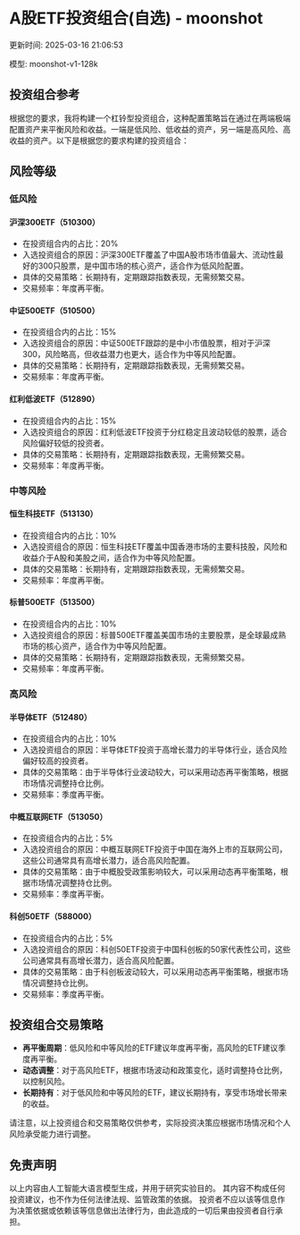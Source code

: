 # A股ETF投资组合(自选) - moonshot

更新时间: 2025-03-16 21:06:53

模型: moonshot-v1-128k

## 投资组合参考

根据您的要求，我将构建一个杠铃型投资组合，这种配置策略旨在通过在两端极端配置资产来平衡风险和收益。一端是低风险、低收益的资产，另一端是高风险、高收益的资产。以下是根据您的要求构建的投资组合：

## 风险等级

### 低风险

#### 沪深300ETF（510300）

- 在投资组合内的占比：20%
- 入选投资组合的原因：沪深300ETF覆盖了中国A股市场市值最大、流动性最好的300只股票，是中国市场的核心资产，适合作为低风险配置。
- 具体的交易策略：长期持有，定期跟踪指数表现，无需频繁交易。
- 交易频率：年度再平衡。

#### 中证500ETF（510500）

- 在投资组合内的占比：15%
- 入选投资组合的原因：中证500ETF跟踪的是中小市值股票，相对于沪深300，风险略高，但收益潜力也更大，适合作为中等风险配置。
- 具体的交易策略：长期持有，定期跟踪指数表现，无需频繁交易。
- 交易频率：年度再平衡。

#### 红利低波ETF（512890）

- 在投资组合内的占比：15%
- 入选投资组合的原因：红利低波ETF投资于分红稳定且波动较低的股票，适合风险偏好较低的投资者。
- 具体的交易策略：长期持有，定期跟踪指数表现，无需频繁交易。
- 交易频率：年度再平衡。

### 中等风险

#### 恒生科技ETF（513130）

- 在投资组合内的占比：10%
- 入选投资组合的原因：恒生科技ETF覆盖中国香港市场的主要科技股，风险和收益介于A股和美股之间，适合作为中等风险配置。
- 具体的交易策略：长期持有，定期跟踪指数表现，无需频繁交易。
- 交易频率：年度再平衡。

#### 标普500ETF（513500）

- 在投资组合内的占比：10%
- 入选投资组合的原因：标普500ETF覆盖美国市场的主要股票，是全球最成熟市场的核心资产，适合作为中等风险配置。
- 具体的交易策略：长期持有，定期跟踪指数表现，无需频繁交易。
- 交易频率：年度再平衡。

### 高风险

#### 半导体ETF（512480）

- 在投资组合内的占比：10%
- 入选投资组合的原因：半导体ETF投资于高增长潜力的半导体行业，适合风险偏好较高的投资者。
- 具体的交易策略：由于半导体行业波动较大，可以采用动态再平衡策略，根据市场情况调整持仓比例。
- 交易频率：季度再平衡。

#### 中概互联网ETF（513050）

- 在投资组合内的占比：5%
- 入选投资组合的原因：中概互联网ETF投资于中国在海外上市的互联网公司，这些公司通常具有高增长潜力，适合高风险配置。
- 具体的交易策略：由于中概股受政策影响较大，可以采用动态再平衡策略，根据市场情况调整持仓比例。
- 交易频率：季度再平衡。

#### 科创50ETF（588000）

- 在投资组合内的占比：5%
- 入选投资组合的原因：科创50ETF投资于中国科创板的50家代表性公司，这些公司通常具有高增长潜力，适合高风险配置。
- 具体的交易策略：由于科创板波动较大，可以采用动态再平衡策略，根据市场情况调整持仓比例。
- 交易频率：季度再平衡。

## 投资组合交易策略

- **再平衡周期**：低风险和中等风险的ETF建议年度再平衡，高风险的ETF建议季度再平衡。
- **动态调整**：对于高风险ETF，根据市场波动和政策变化，适时调整持仓比例，以控制风险。
- **长期持有**：对于低风险和中等风险的ETF，建议长期持有，享受市场增长带来的收益。

请注意，以上投资组合和交易策略仅供参考，实际投资决策应根据市场情况和个人风险承受能力进行调整。


## 免责声明

以上内容由人工智能大语言模型生成，并用于研究实验目的。
其内容不构成任何投资建议，也不作为任何法律法规、监管政策的依据。
投资者不应以该等信息作为决策依据或依赖该等信息做出法律行为，由此造成的一切后果由投资者自行承担。